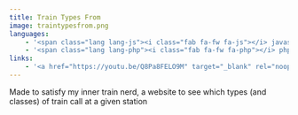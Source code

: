 ```yaml
---
title: Train Types From
image: traintypesfrom.png
languages:
    - '<span class="lang lang-js"><i class="fab fa-fw fa-js"></i> javascript</span>'
    - '<span class="lang lang-php"><i class="fab fa-fw fa-php"></i> php</span>'
links:
    - '<a href="https://youtu.be/Q8Pa8FELO9M" target="_blank" rel="noopener noreferrer">demo</a>'
---
```


Made to satisfy my inner train nerd, a website to see which types (and classes) of train call at a given station
